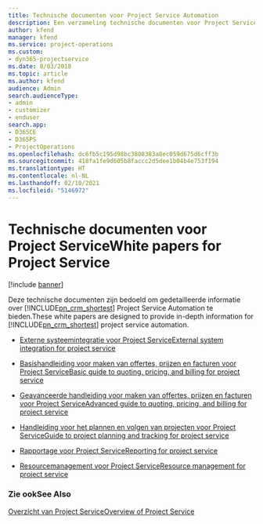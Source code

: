```yaml
---
title: Technische documenten voor Project Service Automation
description: Een verzameling technische documenten voor Project Service
author: kfend
manager: kfend
ms.service: project-operations
ms.custom:
- dyn365-projectservice
ms.date: 8/03/2018
ms.topic: article
ms.author: kfend
audience: Admin
search.audienceType:
- admin
- customizer
- enduser
search.app:
- D365CE
- D365PS
- ProjectOperations
ms.openlocfilehash: dc6fb5c195d98bc3808383a8ec059d675d6cff3b
ms.sourcegitcommit: 418fa1fe9d605b8faccc2d5dee1b04b4e753f194
ms.translationtype: HT
ms.contentlocale: nl-NL
ms.lasthandoff: 02/10/2021
ms.locfileid: "5146972"
---
```

# <a name="white-papers-for-project-service"></a><span data-ttu-id="1796a-103">Technische documenten voor Project Service</span><span class="sxs-lookup"><span data-stu-id="1796a-103">White papers for Project Service</span></span>

[!include [banner](../includes/psa-now-project-operations.md)]

<span data-ttu-id="1796a-104">Deze technische documenten zijn bedoeld om gedetailleerde informatie over [!INCLUDE[pn_crm_shortest](../includes/pn-crm-shortest.md)] Project Service Automation te bieden.</span><span class="sxs-lookup"><span data-stu-id="1796a-104">These white papers are designed to provide in-depth information for [!INCLUDE[pn_crm_shortest](../includes/pn-crm-shortest.md)] project service automation.</span></span>

-   [<span data-ttu-id="1796a-105">Externe systeemintegratie voor Project Service</span><span class="sxs-lookup"><span data-stu-id="1796a-105">External system integration for project service</span></span>](https://go.microsoft.com/fwlink/?LinkId=825445)

-   [<span data-ttu-id="1796a-106">Basishandleiding voor maken van offertes, prijzen en facturen voor Project Service</span><span class="sxs-lookup"><span data-stu-id="1796a-106">Basic guide to quoting, pricing, and billing for project service</span></span>](https://go.microsoft.com/fwlink/?LinkId=825241)

-   [<span data-ttu-id="1796a-107">Geavanceerde handleiding voor maken van offertes, prijzen en facturen voor Project Service</span><span class="sxs-lookup"><span data-stu-id="1796a-107">Advanced guide to quoting, pricing, and billing for project service</span></span>](https://go.microsoft.com/fwlink/?LinkId=825242)

-   [<span data-ttu-id="1796a-108">Handleiding voor het plannen en volgen van projecten voor Project Service</span><span class="sxs-lookup"><span data-stu-id="1796a-108">Guide to project planning and tracking for project service</span></span>](https://go.microsoft.com/fwlink/?LinkId=825243)

-   [<span data-ttu-id="1796a-109">Rapportage voor Project Service</span><span class="sxs-lookup"><span data-stu-id="1796a-109">Reporting for project service</span></span>](https://go.microsoft.com/fwlink/?LinkId=825446)

-   [<span data-ttu-id="1796a-110">Resourcemanagement voor Project Service</span><span class="sxs-lookup"><span data-stu-id="1796a-110">Resource management for project service</span></span>](https://go.microsoft.com/fwlink/?LinkId=825244)

### <a name="see-also"></a><span data-ttu-id="1796a-111">Zie ook</span><span class="sxs-lookup"><span data-stu-id="1796a-111">See Also</span></span>
 [<span data-ttu-id="1796a-112">Overzicht van Project Service</span><span class="sxs-lookup"><span data-stu-id="1796a-112">Overview of Project Service</span></span>](../psa/overview.md)
